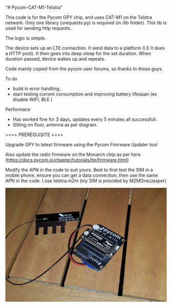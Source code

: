 "# Pycom-CAT-M1-Telstra" 


This code is for the Pycom GPY chip, and uses CAT-M1 on the Telstra network. 
Only one library (urequests.py) is required (in /lib folder). This lib is used for sending http requests. 

The logic is simple.

The device sets up an LTE connection.
It send data to a platform (I.E it does a HTTP post).
It then goes into deep sleep for the set duration.
When duration passed, device wakes up and repeats. 

Code mainly copied from the pycom user forums, so thanks to those guys. 

To do
- build in error handling..
- start testing current consumption and improving battery lifespan (ex disable WIFI, BLE ) 

Performace
- Has worked fine for 3 days, updates every 5 minutes all successfull.
- Sitting on floor, antenna as per diagram. 

==== PREREQUISITE ====

Upgrade GPY to latest firmware using the Pycom Fimrware Updater tool

Also update the radio firmware on the Monarch chip as per here (https://docs.pycom.io/chapter/tutorials/lte/firmware.html)

Modify the APN in the code to suit yours. Best to first test the SIM in a mobile phone, ensure you can get a data connection, then use the same APN in the code. I use telstra.m2m (my SIM is provided by M2MOne/Jasper) 


![Image](https://github.com/rorygleeson/Pycom-CATM1-Telstra/blob/master/gpyCatM1.jpg)
